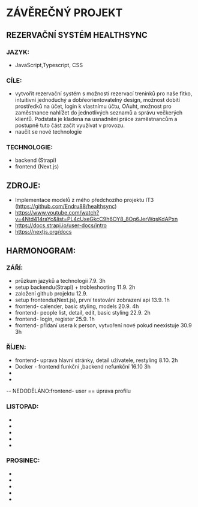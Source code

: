 
# ZÁVĚREČNÝ PROJEKT
## REZERVAČNÍ SYSTÉM HEALTHSYNC

### JAZYK:
  - JavaScript,Typescript, CSS
### CÍLE:
  - vytvořit rezervační systém s možností rezervací treninků pro naše fitko, intuitivní jednoduchý a dobřeorientovatelný design, možnost dobití prostředků na účet, login k vlastnímu účtu, OAuht, možnost pro zaměstnance nahlížet do jednotlivých seznamů a správu večkerých klientů. Podstata je kladena na  usnadnění práce zaměstnancům a postupně tuto část začít využívat v provozu.
  - naučit se nové technologie
### TECHNOLOGIE: 
  - backend (Strapi)
  - frontend (Next.js)

## ZDROJE:
  - Implementace modelů z mého předchozího projektu IT3 (https://github.com/Endru88/healthsync)
  - https://www.youtube.com/watch?v=4Ntd414raYc&list=PL4cUxeGkcC9h6OY8_8Oq6JerWqsKdAPxn
  - https://docs.strapi.io/user-docs/intro
  - https://nextjs.org/docs


## HARMONOGRAM:



### ZÁŘÍ:
  - průzkum jazyků a technologii                            7.9.     3h
  - setup backendu(Strapi)  + trobleshooting                11.9.    2h
  - založení github projektu                                12.9.
  - setup frontendu(Next.js), první testování zobrazení api  13.9.    1h
  - frontend- calender, basic styling, models  20.9.    4h
  - frontend- people list, detail, edit, basic styling       22.9.      2h
  - frontend- login, register                               25.9.       1h
  - frontend- přidaní usera k person, vytvoření nové pokud neexistuje 30.9 3h

### ŘÍJEN:
  - frontend- uprava hlavní stránky, detail uživatele, restyling 8.10. 2h
  - Docker - frontend funkční ,backend nefunkční 16.10 3h
  -
  -
  -- NEDODĚLÁNO:frontend- user == úprava profilu

### LISTOPAD:
  - 
  -
  -
  -
  -

### PROSINEC:
  - 
  -
  -
  -
  -
